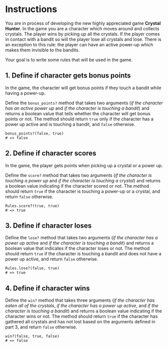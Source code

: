 # Instructions

You are in process of developing the new highly appreciated game **Crystal Hunter**.
In the game you are a character which moves around and collects crystals.
The player wins by picking up all the crystals.
If the player comes in contact with a bandit so will the player lose all crystals and lose.
There is an exception to this rule: the player can have an active power-up which makes them invisible to the bandits.

Your goal is to write some rules that will be used in the game.

## 1. Define if character gets bonus points

In the game, the character will get bonus points if they touch a bandit while having a power-up.

Define the `bonus_points?` method that takes two arguments (_if the character has an active power up_ and _if the character is touching a bandit_) and returns a boolean value that tells whether the character will get bonus points or not.
The method should return `true` only if the character has a power up active and is touching a bandit, and `false` otherwise.

```Crystal
bonus_points?(false, true)
# => false
```

## 2. Define if character scores

In the game, the player gets points when picking up a crystal or a power up.

Define the `score?` method that takes two arguments (_if the character is touching a power up_ and _if the character is touching a crystal_) and returns a boolean value indicating if the character scored or not.
The method should return `true` if the character is touching a power-up or a crystal, and return `false` otherwise.

```crystal
Rules.score?(true, true)
# => true
```

## 3. Define if character loses

Define the `lose?` method that takes two arguments (_if the character has a power up active_ and _if the character is touching a bandit_) and returns a boolean value that indicates if the character loses or not.
The method should return `true` if the character is touching a bandit and does not have a power up active, and return `false` otherwise.

```crystal
Rules.lose?(false, true)
# => true
```

## 4. Define if character wins

Define the `win?` method that takes three arguments (_if the character has eaten all of the crystals_, _if the character has a power up active_, and _if the character is touching a bandit_) and returns a boolean value indicating if the character wins or not.
The method should return `true` if the character has gathered all crystals and has not lost based on the arguments defined in part 3, and return `false` otherwise.

```crystal
win?(false, true, false)
# => false
```
